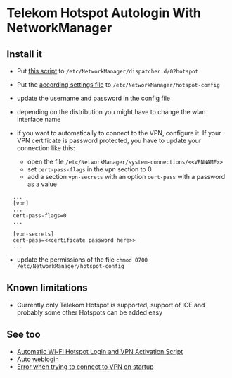 # Telekom Hotspot Autologin With NetworkManager 

## Install it

  - Put [this script](https://raw.githubusercontent.com/artem-sidorenko/scripts/master/networkmanager-telekom-hotspot/02hotspot) to ``/etc/NetworkManager/dispatcher.d/02hotspot``
  - Put the [according settings file](https://raw.githubusercontent.com/artem-sidorenko/scripts/master/networkmanager-telekom-hotspot/hotspot-config) to ``/etc/NetworkManager/hotspot-config``

  - update the username and password in the config file
  - depending on the distribution you might have to change the wlan interface name
  - if you want to automatically to connect to the VPN, configure it. If your VPN certificate is password protected, you have to update your connection like this:
    - open the file ``/etc/NetworkManager/system-connections/<<VPNNAME>>``
    - set ``cert-pass-flags`` in the vpn section to 0
    - add a section ``vpn-secrets`` with an option ``cert-pass`` with a password as a value

```
  ...
  [vpn]
  ...
  cert-pass-flags=0
  ...
  
  [vpn-secrets]
  cert-pass=<<certificate password here>>
  ...
```

  - update the permissions of the file ``chmod 0700 /etc/NetworkManager/hotspot-config``

## Known limitations

  - Currently only Telekom Hotspot is supported, support of ICE and probably some other Hotspots can be added easy

## See too

 - [Automatic Wi-Fi Hotspot Login and VPN Activation Script](http://mobilesociety.typepad.com/mobile_life/2010/08/automatic-wifi-hotspot-login-and-vpn-activation-script.html)
 - [Auto weblogin](https://github.com/arlimus/weblogin)
 - [Error when trying to connect to VPN on startup](http://askubuntu.com/questions/198136/error-when-trying-to-connect-to-vpn-on-startup)
